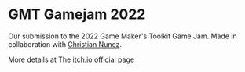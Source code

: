 # GMT Gamejam 2022

Our submission to the 2022 Game Maker's Toolkit Game Jam.
Made in collaboration with [Christian Nunez](github.com/ChristianNunezSardinha).

More details at The [itch.io official page](https://smallatlas.itch.io/dice-bite)
